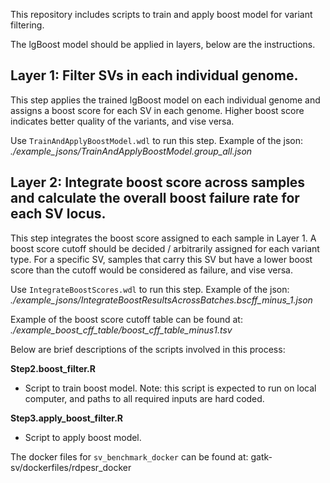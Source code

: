 This repository includes scripts to train and apply boost model for variant filtering.

The lgBoost model should be applied in layers, below are the instructions.

## Layer 1: Filter SVs in each individual genome.
This step applies the trained lgBoost model on each individual genome and assigns a boost score for each SV in each genome. Higher boost score indicates better quality of the variants, and vise versa.

Use `TrainAndApplyBoostModel.wdl` to run this step. Example of the json: *./example_jsons/TrainAndApplyBoostModel.group_all.json*

## Layer 2: Integrate boost score across samples and calculate the overall boost failure rate for each SV locus.
This step integrates the boost score assigned to each sample in Layer 1. A boost score cutoff should be decided / arbitrarily assigned for each variant type. For a specific SV, samples that carry this SV but have a lower boost score than the cutoff would be considered as failure, and vise versa.

Use `IntegrateBoostScores.wdl` to run this step. Example of the json: *./example_jsons/IntegrateBoostResultsAcrossBatches.bscff_minus_1.json*

Example of the boost score cutoff table can be found at: *./example_boost_cff_table/boost_cff_table_minus1.tsv*



Below are brief descriptions of the scripts involved in this process:

**Step2.boost_filter.R**
 - Script to train boost model. Note: this script is expected to run on local computer, and paths to all required inputs are hard coded.

**Step3.apply_boost_filter.R**
 - Script to apply boost model.

The docker files for `sv_benchmark_docker` can be found at: gatk-sv/dockerfiles/rdpesr_docker

